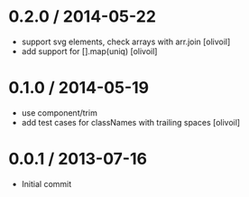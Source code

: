 
0.2.0 / 2014-05-22 
==================

 * support svg elements, check arrays with arr.join [olivoil]
 * add support for [].map(uniq) [olivoil]

0.1.0 / 2014-05-19 
==================

 * use component/trim
 * add test cases for classNames with trailing spaces [olivoil]

0.0.1 / 2013-07-16
==================

 * Initial commit

